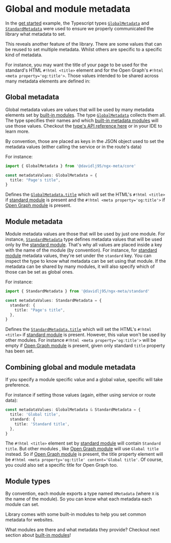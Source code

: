 # Global and module metadata

In the [get started](../get-started.md) example, the Typescript types [`GlobalMetadata`](../api/ngx-meta.globalmetadata.md) and [`StandardMetadata`](../api/ngx-meta.standardmetadata.md) were used to ensure we properly communicated the library what metadata to set.

This reveals another feature of the library. There are some values that can be reused to set multiple metadata. Whilst others are specific to a specific kind of metadata.

For instance, you may want the title of your page to be used for the standard's HTML `#!html <title>` element and for the Open Graph's `#!html <meta property='og:title'>`. Those values intended to be shared across many metadata elements are defined in:

## Global metadata

Global metadata values are values that will be used by many metadata elements set by [built-in modules](../built-in-modules/index.md). The type [`GlobalMetadata`](../api/ngx-meta.globalmetadata.md) collects them all. The type specifies their names and which [built-in metadata modules](../built-in-modules/index.md) will use those values. Checkout the [type's API reference here](../api/ngx-meta.globalmetadata.md) or in your IDE to learn more.

By convention, those are placed as keys in the JSON object used to set the metadata values (either calling the service or in the route's data)

For instance:

```typescript
import { GlobalMetadata } from '@davidlj95/ngx-meta/core'

const metadataValues: GlobalMetadata = {
  title: "Page's title",
}
```

Defines the [`GlobalMetadata.title`](../api/ngx-meta.globalmetadata.title.md) which will set the HTML's `#!html <title>` if [standard module](../built-in-modules/standard.md) is present and the `#!html <meta property='og:title'>` if [Open Graph module](../built-in-modules/open-graph.md) is present.

## Module metadata

Module metadata values are those that will be used by just one module. For instance, [`StandardMetadata`](../api/ngx-meta.standardmetadata.md) type defines metadata values that will be used only by the [standard module](../built-in-modules/standard.md). That's why all values are placed inside a key with the name of the module (by convention). For instance, for [standard module](../built-in-modules/standard.md) metadata values, they're set under the `standard` key. You can inspect the type to know what metadata can be set using that module. If the metadata can be shared by many modules, it will also specify which of those can be set as global ones.

For instance:

```typescript
import { StandardMetadata } from '@davidlj95/ngx-meta/standard'

const metadataValues: StandardMetadata = {
  standard: {
    title: "Page's title",
  },
}
```

Defines the [`StandardMetadata.title`](../api/ngx-meta.standard.title.md) which will set the HTML's `#!html <title>` if [standard module](../built-in-modules/standard.md) is present. However, this value won't be used by other modules. For instance `#!html <meta property='og:title'>` will be empty if [Open Graph module](../built-in-modules/open-graph.md) is present, given only standard `title` property has been set.

## Combining global and module metadata

If you specify a module specific value and a global value, specific will take preference.

For instance if setting those values (again, either using service or route data):

```typescript
const metadataValues: GlobalMetadata & StandardMetadata = {
  title: 'Global title',
  standard: {
    title: 'Standard title',
  },
}
```

The `#!html <title>` element set by [standard module](../built-in-modules/standard.md) will contain `Standard title`. But other modules , like [Open Graph module](../built-in-modules/open-graph.md) will use `Global title` instead. So if [Open Graph module](../built-in-modules/open-graph.md) is present, the title property element will be `#!html <meta property='og:title' content='Global title'`. Of course, you could also set a specific title for Open Graph too.

## Module types

By convention, each module exports a type named `XMetadata` (where `X` is the name of the module). So you can know what each metadata each module can set.

Library comes with some built-in modules to help you set common metadata for websites.

What modules are there and what metadata they provide? Checkout next section about [built-in modules](../built-in-modules/index.md)!
